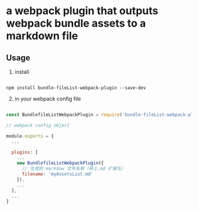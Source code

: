 # a webpack plugin that outputs webpack bundle assets to a markdown file

## Usage

1. install

```shell

npm install bundle-fileList-webpack-plugin --save-dev
```

2. in your webpack config file

```js

const BundlefileListWebpackPlugin = require('bundle-fileList-webpack-plugin');

// webpack config object

module.exports = {
  ...

  plugins: [
    ...
    new BundlefileListWebpackPlugin({
      // 生成的 markdow 文件名称（带上.md 扩展名）
      filename: 'myAssetsList.md'
    }),
    ...
  ],
  ...
}

```

